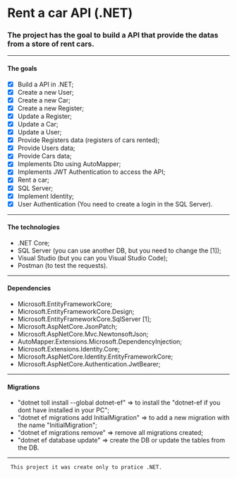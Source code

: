 ﻿# Rent a car API (.NET)
### The project has the goal to build a API that provide the datas from a store of rent cars.
---
#### The goals
- [x] Build a API in .NET;
- [x] Create a new User;
- [x] Create a new Car;
- [x] Create a new Register;
- [x] Update a Register;
- [x] Update a Car;
- [x] Update a User;
- [x] Provide Registers data (registers of cars rented);
- [x] Provide Users data;
- [x] Provide Cars data;
- [x] Implements Dto using AutoMapper;
- [x] Implements JWT Authentication to access the API;
- [x] Rent a car;
- [x] SQL Server; 
- [x] Implement Identity; 
- [x] User Authentication (You need to create a login in the SQL Server).

---
#### The technologies
- .NET Core;
- SQL Server (you can use another DB, but you need to change the [1]);
- Visual Studio (but you can you Visual Studio Code);
- Postman (to test the requests).
---
#### Dependencies
- Microsoft.EntityFrameworkCore;
- Microsoft.EntityFrameworkCore.Design;
- Microsoft.EntityFrameworkCore.SqlServer [1];
- Microsoft.AspNetCore.JsonPatch;
- Microsoft.AspNetCore.Mvc.NewtonsoftJson;
- AutoMapper.Extensions.Microsoft.DependencyInjection;
- Microsoft.Extensions.Identity.Core;
- Microsoft.AspNetCore.Identity.EntityFrameworkCore;
- Microsoft.AspNetCore.Authentication.JwtBearer;
---
#### Migrations
- "dotnet toll install --global dotnet-ef" => to install the "dotnet-ef if you dont have installed in your PC";
- "dotnet ef migrations add InitialMigration" => to add a new migration with the name "InitialMigration";
- "dotnet ef migrations remove" => remove all migrations created; 
- "dotnet ef database update" => create the DB or update the tables from the DB.
---
```diff
 This project it was create only to pratice .NET.
 ```